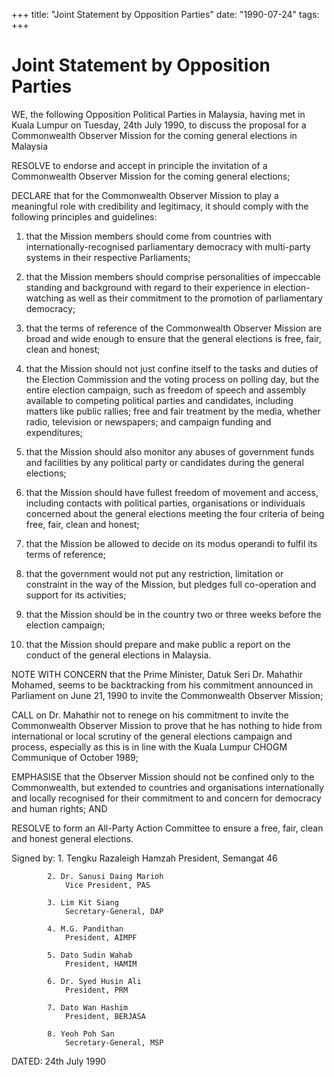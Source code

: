 +++ 
title: "Joint Statement by Opposition Parties"
date: "1990-07-24"
tags:
+++

# Joint Statement by Opposition Parties

WE, the following Opposition Political Parties in Malaysia, having met in Kuala Lumpur on Tuesday, 24th July 1990, to discuss the proposal for a Commonwealth Observer Mission for the coming general elections in Malaysia

RESOLVE to endorse and accept in principle the invitation of a Commonwealth Observer Mission for the coming general elections;</u>

DECLARE that for the Commonwealth Observer Mission to play a meaningful role with credibility and legitimacy, it should comply with the following principles and guidelines:

1. that the Mission members should come from countries with internationally-recognised parliamentary democracy with multi-party systems in their respective Parliaments;

2. that the Mission members should comprise personalities of impeccable standing and background with regard to their experience in election-watching as well as their commitment to the promotion of parliamentary democracy;

3. that the terms of reference of the Commonwealth Observer Mission are broad and wide enough to ensure that the general elections is free, fair, clean and honest;

4. that the Mission should not just confine itself to the tasks and duties of the Election Commission and the voting process on polling day, but the entire election campaign, such as freedom of speech and assembly available to competing political parties and candidates, including matters like public rallies; free and fair treatment by the media, whether radio, television or newspapers; and campaign funding and expenditures;

5. that the Mission should also monitor any abuses of government funds and facilities by any political party or candidates during the general elections;

6. that the Mission should have fullest freedom of movement and access, including contacts with political parties, organisations or individuals concerned about the general elections meeting the four criteria of being free, fair, clean and honest;

7. that the Mission be allowed to decide on its modus operandi to fulfil its terms of reference;

8. that the government would not put any restriction, limitation or constraint in the way of the Mission, but pledges full co-operation and support for its activities;

9. that the Mission should be in the country two or three weeks before the election campaign;

10. that the Mission should prepare and make public a report on the conduct of the general elections in Malaysia. 

NOTE WITH CONCERN that the Prime Minister, Datuk Seri Dr. Mahathir Mohamed, seems to be backtracking from his commitment announced in Parliament on June 21, 1990 to invite the Commonwealth Observer Mission;

CALL on Dr. Mahathir not to renege on his commitment to invite the Commonwealth Observer Mission to prove that he has nothing to hide from international or local scrutiny of the general elections campaign and process, especially as this is in line with the Kuala Lumpur CHOGM Communique of October 1989;

EMPHASISE that the Observer Mission should not be confined only to the Commonwealth, but extended to countries and organisations internationally and locally recognised for their commitment to and concern for democracy and human rights; AND

RESOLVE to form an All-Party Action Committee to ensure a free, fair, clean and honest general elections. 

Signed by:    1. Tengku Razaleigh Hamzah
            President, Semangat 46

	        2. Dr. Sanusi Daing Marioh
	            Vice President, PAS
	        
	        3. Lim Kit Siang
	            Secretary-General, DAP

	        4. M.G. Pandithan
	            President, AIMPF

	        5. Dato Sudin Wahab
	            President, HAMIM

	        6. Dr. Syed Husin Ali
	            President, PRM

	        7. Dato Wan Hashim
	            President, BERJASA
 
	        8. Yeoh Poh San
	            Secretary-General, MSP

DATED: 24th July 1990
 
